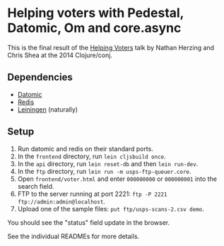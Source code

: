 #  Helping voters with Pedestal, Datomic, Om and core.async

This is the final result of the [Helping Voters][helping-voters] talk
by Nathan Herzing and Chris Shea at the 2014 Clojure/conj.

## Dependencies

* [Datomic][datomic]
* [Redis][redis]
* [Leiningen][leiningen] (naturally)

## Setup

1. Run datomic and redis on their standard ports.
1. In the `frontend` directory, run `lein cljsbuild once`.
1. In the `api` directory, run `lein reset-db` and then `lein run-dev`.
1. In the `ftp` directory, run `lein run -m usps-ftp-queuer.core`.
1. Open `frontend/voter.html` and enter `000000000` or `000000001` into the search field.
1. FTP to the server running at port 2221: `ftp -P 2221 ftp://admin:admin@localhost`.
1. Upload one of the sample files: `put ftp/usps-scans-2.csv demo`.

You should see the "status" field update in the browser.

See the individual READMEs for more details.

[helping-voters]: https://www.youtube.com/watch?v=Ohuadp9S2hg
[datomic]: http://www.datomic.com/
[redis]: http://redis.io/
[leiningen]: http://leiningen.org/
